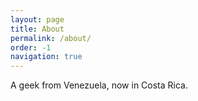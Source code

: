 ```yaml
---
layout: page
title: About
permalink: /about/
order: -1
navigation: true
---
```

A geek from Venezuela, now in Costa Rica. 